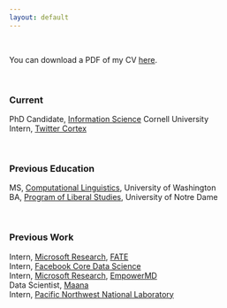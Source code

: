 ```yaml
---
layout: default
---
```


<br>

You can download a PDF of my CV [here](http://maria-antoniak.github.io/resources/maria_antoniak.pdf).

<br>

### Current

PhD Candidate, [Information Science](http://infosci.cornell.edu/) Cornell University  
Intern, [Twitter Cortex](https://cortex.twitter.com/)

<br>

### Previous Education

MS, [Computational Linguistics](https://www.compling.uw.edu/), University of Washington  
BA, [Program of Liberal Studies](https://pls.nd.edu/), University of Notre Dame  

<br>

### Previous Work

Intern, [Microsoft Research](https://www.microsoft.com/en-us/research/), [FATE](https://www.microsoft.com/en-us/research/group/fate/)  
Intern, [Facebook Core Data Science](https://research.fb.com/core-data-science/)  
Intern, [Microsoft Research](https://www.microsoft.com/en-us/research/), [EmpowerMD](https://www.microsoft.com/en-us/research/project/empowermd/)  
Data Scientist, [Maana](https://www.maana.io/)  
Intern, [Pacific Northwest National Laboratory](https://www.pnl.gov/)  

<br><br>

